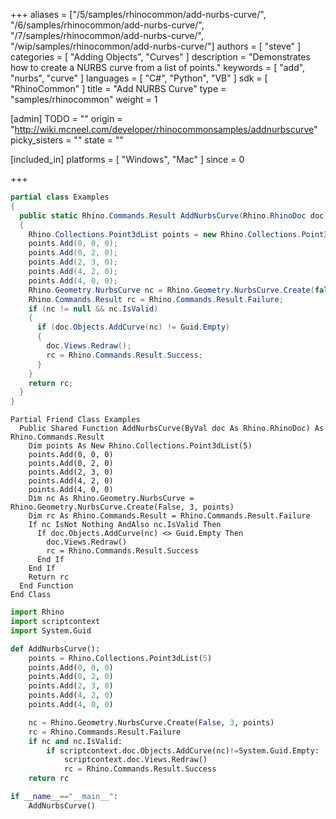 +++
aliases = ["/5/samples/rhinocommon/add-nurbs-curve/", "/6/samples/rhinocommon/add-nurbs-curve/", "/7/samples/rhinocommon/add-nurbs-curve/", "/wip/samples/rhinocommon/add-nurbs-curve/"]
authors = [ "steve" ]
categories = [ "Adding Objects", "Curves" ]
description = "Demonstrates how to create a NURBS curve from a list of points."
keywords = [ "add", "nurbs", "curve" ]
languages = [ "C#", "Python", "VB" ]
sdk = [ "RhinoCommon" ]
title = "Add NURBS Curve"
type = "samples/rhinocommon"
weight = 1

[admin]
TODO = ""
origin = "http://wiki.mcneel.com/developer/rhinocommonsamples/addnurbscurve"
picky_sisters = ""
state = ""

[included_in]
platforms = [ "Windows", "Mac" ]
since = 0

+++

<div class="codetab-content" id="cs">

```cs
partial class Examples
{
  public static Rhino.Commands.Result AddNurbsCurve(Rhino.RhinoDoc doc)
  {
    Rhino.Collections.Point3dList points = new Rhino.Collections.Point3dList(5);
    points.Add(0, 0, 0);
    points.Add(0, 2, 0);
    points.Add(2, 3, 0);
    points.Add(4, 2, 0);
    points.Add(4, 0, 0);
    Rhino.Geometry.NurbsCurve nc = Rhino.Geometry.NurbsCurve.Create(false, 3, points);
    Rhino.Commands.Result rc = Rhino.Commands.Result.Failure;
    if (nc != null && nc.IsValid)
    {
      if (doc.Objects.AddCurve(nc) != Guid.Empty)
      {
        doc.Views.Redraw();
        rc = Rhino.Commands.Result.Success;
      }
    }
    return rc;
  }
}
```

</div>


<div class="codetab-content" id="vb">

```vbnet
Partial Friend Class Examples
  Public Shared Function AddNurbsCurve(ByVal doc As Rhino.RhinoDoc) As Rhino.Commands.Result
	Dim points As New Rhino.Collections.Point3dList(5)
	points.Add(0, 0, 0)
	points.Add(0, 2, 0)
	points.Add(2, 3, 0)
	points.Add(4, 2, 0)
	points.Add(4, 0, 0)
	Dim nc As Rhino.Geometry.NurbsCurve = Rhino.Geometry.NurbsCurve.Create(False, 3, points)
	Dim rc As Rhino.Commands.Result = Rhino.Commands.Result.Failure
	If nc IsNot Nothing AndAlso nc.IsValid Then
	  If doc.Objects.AddCurve(nc) <> Guid.Empty Then
		doc.Views.Redraw()
		rc = Rhino.Commands.Result.Success
	  End If
	End If
	Return rc
  End Function
End Class
```

</div>


<div class="codetab-content" id="py">

```python
import Rhino
import scriptcontext
import System.Guid

def AddNurbsCurve():
    points = Rhino.Collections.Point3dList(5)
    points.Add(0, 0, 0)
    points.Add(0, 2, 0)
    points.Add(2, 3, 0)
    points.Add(4, 2, 0)
    points.Add(4, 0, 0)

    nc = Rhino.Geometry.NurbsCurve.Create(False, 3, points)
    rc = Rhino.Commands.Result.Failure
    if nc and nc.IsValid:
        if scriptcontext.doc.Objects.AddCurve(nc)!=System.Guid.Empty:
            scriptcontext.doc.Views.Redraw()
            rc = Rhino.Commands.Result.Success
    return rc

if __name__=="__main__":
    AddNurbsCurve()
```

</div>
